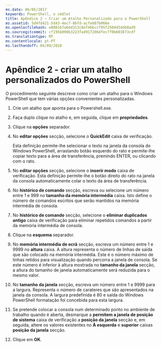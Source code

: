 ```yaml
---
ms.date: 06/05/2017
keywords: PowerShell, o cmdlet
title: Apêndice 2 – Criar um Atalho Personalizado para o PowerShell
ms.assetid: 5d4fd421-5d43-4ec7-86fd-acfe887b066e
ms.openlocfilehash: e8081b7a64d313c8ef4bbccf95f250445dd68ad9
ms.sourcegitcommit: cf195b090b3223fa4917206dfec7f0b603873cdf
ms.translationtype: MT
ms.contentlocale: pt-PT
ms.lasthandoff: 04/09/2018
---
```

# <a name="appendix-2---creating-a-custom-powershell-shortcut"></a>Apêndice 2 - criar um atalho personalizados do PowerShell

O procedimento seguinte descreve como criar um atalho para o Windows PowerShell que tem várias opções convenientes personalizadas.

1. Crie um atalho que aponta para o Powershell.exe.

2. Faça duplo clique no atalho e, em seguida, clique em **propriedades**.

3. Clique na **opções** separador.

4. No **editar opções** secção, selecione o **QuickEdit** caixa de verificação.

    Esta definição permite-lhe selecionar o texto na janela da consola do Windows PowerShell, arrastando botão esquerdo do rato e permite-lhe copiar texto para a área de transferência, premindo ENTER, ou clicando com o rato.

5. No **editar opções** secção, selecione o **inserir modo** caixa de verificação. Esta definição permite-lhe o botão direito do rato na janela da consola automaticamente colar o texto da área de transferência.

6. No **histórico de comando** secção, escreva ou selecione um número entre 1 e 999 no **tamanho da memória intermédia** caixa. Isto define o número de comandos escritos que serão mantidos na memória intermédia de consola.

7. No **histórico de comando** secção, selecione o **eliminar duplicados antigo** caixa de verificação para eliminar repetidos comandos a partir da memória intermédia de consola.

8. Clique na **esquema** separador.

9. No **memória intermédia de ecrã** secção, escreva um número entre 1 e 9999 no **altura** caixa. A altura representa o número de linhas de saída que são colocado na memória intermédia. Este é o número máximo de linhas retidos para visualização quando percorra a janela de consola. Se este número é inferior à altura mostrada no **tamanho da janela** secção, a altura do tamanho de janela automaticamente será reduzida para o mesmo valor.

10. No **tamanho da janela** secção, escreva um número entre 1 e 9999 para a largura. Representa o número de carateres que são apresentados na janela da consola. A largura predefinida é 80 e saída do Windows PowerShell formatação foi concebida para esta largura.

11. Se pretende colocar a consola num determinado ponto no ambiente de trabalho quando é aberta, desmarque a **permitem a janela de posição de sistema** caixa de verificação a **posição da janela** secção e, em seguida, altere os valores existentes no  **À esquerda** e **superior** caixas **posição da janela** secção.

12. Clique em **OK**.